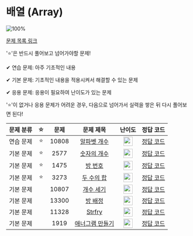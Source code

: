 # 배열 (Array)

![100%](https://progress-bar.dev/3/?scale=8&title=progress&width=500&color=babaca&suffix=/8)

[문제 목록 링크](https://www.acmicpc.net/workbook/view/7307)

'⭐️'은 반드시 풀어보고 넘어가야할 문제!

✔ 연습 문제: 아주 기초적인 내용

✔ 기본 문제: 기초적인 내용을 적용시켜서 해결할 수 있는 문제

✔ 응용 문제: 응용이 필요하여 난이도가 있는 문제


'⭐️'이 없거나 응용 문제가 어려운 경우, 다음으로 넘어가서 실력을 쌓은 뒤 다시 풀어보면 된다!

| 문제 분류 | ☆ |문제 | 문제 제목 | 난이도 | 정답 코드 |
| :--: | :--: | :--: | :--: | :--: | :--: |
| 연습 문제 | ⭐️ | 10808 | [알파벳 개수](https://www.acmicpc.net/problem/10808) | <img height="25px" width="25px" src="https://static.solved.ac/tier_small/2.svg"/> | [정답 코드](../0x02_Array/10808.cpp) |
| 기본 문제 | ⭐️ | 2577 | [숫자의 개수](https://www.acmicpc.net/problem/2577) | <img height="25px" width="25px" src="https://static.solved.ac/tier_small/4.svg"/> | [정답 코드](../0x02_Array/2577.cpp) |
| 기본 문제 | ⭐️ | 1475 | [방 번호](https://www.acmicpc.net/problem/1475) | <img height="25px" width="25px" src="https://static.solved.ac/tier_small/6.svg"/> | [정답 코드](../0x02_Array/1475.cpp) |
| 기본 문제 | ⭐️ | 3273 | [두 수의 합](https://www.acmicpc.net/problem/3273) |<img height="25px" width="25px" src="https://static.solved.ac/tier_small/8.svg"/> | [정답 코드](../0x02_Array/3273.cpp) |
| 기본 문제 | | 10807 | [개수 세기](https://www.acmicpc.net/problem/10807) | <img height="25px" width="25px" src="https://static.solved.ac/tier_small/1.svg"/> | [정답 코드](../0x02_Array/10807.cpp) |
| 기본 문제 | | 13300 | [방 배정](https://www.acmicpc.net/problem/13300) | <img height="25px" width="25px" src="https://static.solved.ac/tier_small/4.svg"/> | [정답 코드](../0x02_Array/13300.cpp) |
| 기본 문제 | | 11328 | [Strfry](https://www.acmicpc.net/problem/11328) | <img height="25px" width="25px" src="https://static.solved.ac/tier_small/4.svg"/> | [정답 코드](../0x02_Array/11328.cpp) |
| 기본 문제 | | 1919 | [애너그램 만들기](https://www.acmicpc.net/problem/1919) | <img height="25px" width="25px" src="https://static.solved.ac/tier_small/4.svg"/> | [정답 코드](../0x02_Array/1919.cpp) |
